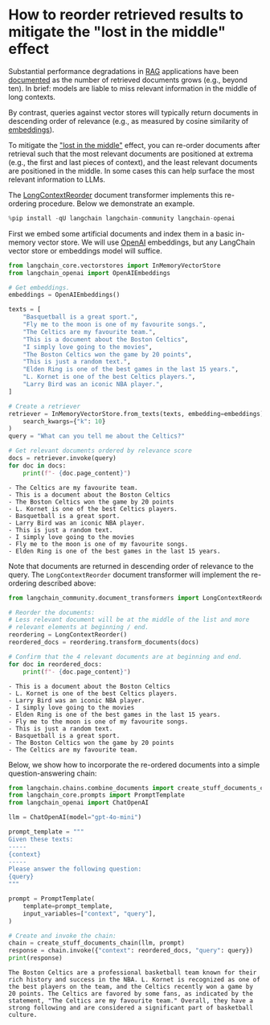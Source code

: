 # How to reorder retrieved results to mitigate the "lost in the middle" effect

Substantial performance degradations in [RAG](/docs/tutorials/rag) applications have been [documented](https://arxiv.org/abs/2307.03172) as the number of retrieved documents grows (e.g., beyond ten). In brief: models are liable to miss relevant information in the middle of long contexts.

By contrast, queries against vector stores will typically return documents in descending order of relevance (e.g., as measured by cosine similarity of [embeddings](/docs/concepts/embedding_models)).

To mitigate the ["lost in the middle"](https://arxiv.org/abs/2307.03172) effect, you can re-order documents after retrieval such that the most relevant documents are positioned at extrema (e.g., the first and last pieces of context), and the least relevant documents are positioned in the middle. In some cases this can help surface the most relevant information to LLMs.

The [LongContextReorder](https://python.langchain.com/api_reference/community/document_transformers/langchain_community.document_transformers.long_context_reorder.LongContextReorder.html) document transformer implements this re-ordering procedure. Below we demonstrate an example.


```python
%pip install -qU langchain langchain-community langchain-openai
```

First we embed some artificial documents and index them in a basic in-memory vector store. We will use [OpenAI](/docs/integrations/providers/openai/) embeddings, but any LangChain vector store or embeddings model will suffice.


```python
from langchain_core.vectorstores import InMemoryVectorStore
from langchain_openai import OpenAIEmbeddings

# Get embeddings.
embeddings = OpenAIEmbeddings()

texts = [
    "Basquetball is a great sport.",
    "Fly me to the moon is one of my favourite songs.",
    "The Celtics are my favourite team.",
    "This is a document about the Boston Celtics",
    "I simply love going to the movies",
    "The Boston Celtics won the game by 20 points",
    "This is just a random text.",
    "Elden Ring is one of the best games in the last 15 years.",
    "L. Kornet is one of the best Celtics players.",
    "Larry Bird was an iconic NBA player.",
]

# Create a retriever
retriever = InMemoryVectorStore.from_texts(texts, embedding=embeddings).as_retriever(
    search_kwargs={"k": 10}
)
query = "What can you tell me about the Celtics?"

# Get relevant documents ordered by relevance score
docs = retriever.invoke(query)
for doc in docs:
    print(f"- {doc.page_content}")
```

    - The Celtics are my favourite team.
    - This is a document about the Boston Celtics
    - The Boston Celtics won the game by 20 points
    - L. Kornet is one of the best Celtics players.
    - Basquetball is a great sport.
    - Larry Bird was an iconic NBA player.
    - This is just a random text.
    - I simply love going to the movies
    - Fly me to the moon is one of my favourite songs.
    - Elden Ring is one of the best games in the last 15 years.
    

Note that documents are returned in descending order of relevance to the query. The `LongContextReorder` document transformer will implement the re-ordering described above:


```python
from langchain_community.document_transformers import LongContextReorder

# Reorder the documents:
# Less relevant document will be at the middle of the list and more
# relevant elements at beginning / end.
reordering = LongContextReorder()
reordered_docs = reordering.transform_documents(docs)

# Confirm that the 4 relevant documents are at beginning and end.
for doc in reordered_docs:
    print(f"- {doc.page_content}")
```

    - This is a document about the Boston Celtics
    - L. Kornet is one of the best Celtics players.
    - Larry Bird was an iconic NBA player.
    - I simply love going to the movies
    - Elden Ring is one of the best games in the last 15 years.
    - Fly me to the moon is one of my favourite songs.
    - This is just a random text.
    - Basquetball is a great sport.
    - The Boston Celtics won the game by 20 points
    - The Celtics are my favourite team.
    

Below, we show how to incorporate the re-ordered documents into a simple question-answering chain:


```python
from langchain.chains.combine_documents import create_stuff_documents_chain
from langchain_core.prompts import PromptTemplate
from langchain_openai import ChatOpenAI

llm = ChatOpenAI(model="gpt-4o-mini")

prompt_template = """
Given these texts:
-----
{context}
-----
Please answer the following question:
{query}
"""

prompt = PromptTemplate(
    template=prompt_template,
    input_variables=["context", "query"],
)

# Create and invoke the chain:
chain = create_stuff_documents_chain(llm, prompt)
response = chain.invoke({"context": reordered_docs, "query": query})
print(response)
```

    The Boston Celtics are a professional basketball team known for their rich history and success in the NBA. L. Kornet is recognized as one of the best players on the team, and the Celtics recently won a game by 20 points. The Celtics are favored by some fans, as indicated by the statement, "The Celtics are my favourite team." Overall, they have a strong following and are considered a significant part of basketball culture.
    
